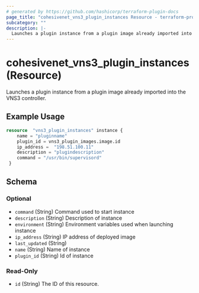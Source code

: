 ```yaml
---
# generated by https://github.com/hashicorp/terraform-plugin-docs
page_title: "cohesivenet_vns3_plugin_instances Resource - terraform-provider-cohesivenet"
subcategory: ""
description: |-
  Launches a plugin instance from a plugin image already imported into the VNS3 controller.
---
```


# cohesivenet_vns3_plugin_instances (Resource)

Launches a plugin instance from a plugin image already imported into the VNS3 controller.

## Example Usage

```terraform
resource  "vns3_plugin_instances" instance {
    name = "pluginname"
    plugin_id = vns3_plugin_images.image.id
    ip_address =  "198.51.100.11"
    description = "plugindescription"
    command = "/usr/bin/supervisord"
 }
```

<!-- schema generated by tfplugindocs -->
## Schema

### Optional

- `command` (String) Command used to start instance
- `description` (String) Description of instance
- `environment` (String) Environment variables used when launching instance
- `ip_address` (String) IP address of deployed image
- `last_updated` (String)
- `name` (String) Name of instance
- `plugin_id` (String) Id of instance

### Read-Only

- `id` (String) The ID of this resource.



